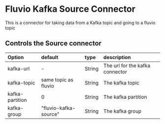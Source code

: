# Fluvio Kafka Source Connector

This is a connector for taking data from a Kafka topic and going to a fluvio topic


## Controls the Source connector

| Option               | default               | type     | description                                   |
| :---                 | :---                  | :---     | :----                                         |
| kafka-url            | -                     | String   | The url for the kafka connector               |
| kafka-topic          | same topic as fluvio  | String   | The kafka topic                               |
| kafka-partition      | 0                     | String   | The kafka partition                           |
| kafka-group          | "fluvio-kafka-source" | String   | The kafka group                               |
